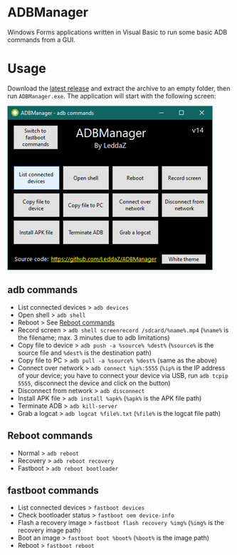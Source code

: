 # ADBManager
Windows Forms applications written in Visual Basic to run some basic ADB commands from a GUI.

# Usage
Download the [latest release](https://github.com/LeddaZ/ADBManager/releases/latest) and extract the archive to an empty folder, then run `ADBManager.exe`. The application will start with the following screen:

![adb](https://github.com/LeddaZ/ADBManager/blob/master/pics/adb.png)

## adb commands
- List connected devices > `adb devices`
- Open shell > `adb shell`
- Reboot > See [Reboot commands](https://github.com/LeddaZ/ADBManager/blob/master/README.md#reboot-commands)
- Record screen > `adb shell screenrecord /sdcard/%name%.mp4` (`%name%` is the filename; max. 3 minutes due to adb limitations)
- Copy file to device > `adb push -a %source% %dest%` (`%source%` is the source file and `%dest%` is the destination path)
- Copy file to PC > `adb pull -a %source% %dest%` (same as the above)
- Connect over network > `adb connect %ip%:5555` (`%ip%` is the IP address of your device; you have to connect your device via USB, run `adb tcpip 5555`, disconnect the device and click on the button)
- Disconnect from network > `adb disconnect`
- Install APK file > `adb install %apk%` (`%apk%` is the APK file path)
- Terminate ADB > `adb kill-server`
- Grab a logcat > `adb logcat %file%.txt` (`%file%` is the logcat file path)

## Reboot commands
- Normal > `adb reboot`
- Recovery > `adb reboot recovery`
- Fastboot > `adb reboot bootloader`

## fastboot commands
- List connected devices > `fastboot devices`
- Check bootloader status > `fastboot oem device-info`
- Flash a recovery image > `fastboot flash recovery %img%` (`%img%` is the recovery image path)
- Boot an image > `fastboot boot %boot%` (`%boot%` is the image path)
- Reboot > `fastboot reboot`
